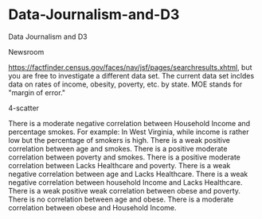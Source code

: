 # Data-Journalism-and-D3

Data Journalism and D3

Newsroom

https://factfinder.census.gov/faces/nav/jsf/pages/searchresults.xhtml, but you are free to investigate a different data set. The current data set incldes data on rates of income, obesity, poverty, etc. by state. MOE stands for "margin of error."

4-scatter

There is a moderate negative correlation between Household Income and percentage smokes. For example: In West Virginia, while income is rather low but the percentage of smokers is high.
There is a weak positive correlation between age and smokes.
There is a positive moderate correlation between poverty and smokes.
There is a positive moderate correlation between Lacks Healthcare and poverty.
There is a weak negative correlation between age and Lacks Healthcare.
There is a weak negative correlation between household Income and Lacks Healthcare.
There is a weak positive weak correlation between obese and poverty.
There is no correlation between age and obese.
There is a moderate correlation between obese and Household Income.
